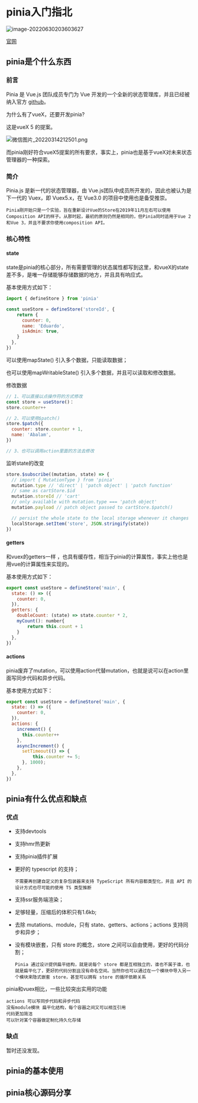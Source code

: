 # pinia入门指北

![image-20220630203603627](pinia入门指北.assets/image-20220630203603627.png)

[官网](https://pinia.vuejs.org/)

## pinia是个什么东西

### 前言

Pinia 是 Vue.js 团队成员专门为 Vue 开发的一个全新的状态管理库，并且已经被纳入官方 [github](https://link.juejin.cn/?target=https%3A%2F%2Fgithub.com%2Fvuejs%2Fpinia)。

为什么有了vueX，还要开发pinia?

这是vueX 5 的提案。

![微信图片_20220314212501.png](pinia入门指北.assets/31392bce05ac498c98fc0337f8099ae8tplv-k3u1fbpfcp-zoom-in-crop-mark3024000.awebp)

而pinia刚好符合vueX5提案的所有要求，事实上，pinia也是基于vueX对未来状态管理器的一种探索。

### 简介

Pinia.js 是新一代的状态管理器，由 Vue.js团队中成员所开发的，因此也被认为是下一代的 Vuex，即 Vuex5.x，在 Vue3.0 的项目中使用也是备受推崇。

```
Pinia刚开始只是一个实验，旨在重新设计Vue的Store在2019年11月左右可以使用Composition API的样子。从那时起，最初的原则仍然是相同的，但Pinia同时适用于Vue 2和Vue 3，并且不要求你使用composition API。
```



### 核心特性

#### state

state是pinia的核心部分，所有需要管理的状态属性都写到这里，和vueX的state差不多，是唯一存储能够存储数据的地方，并且具有响应式。

基本使用方式如下：

```js
import { defineStore } from 'pinia'

const useStore = defineStore('storeId', {
    return {
      counter: 0,
      name: 'Eduardo',
      isAdmin: true,
    }
  },
})
```

可以使用mapState() 引入多个数据，只能读取数据；

也可以使用mapWritableState() 引入多个数据，并且可以读取和修改数据。

修改数据

```js
// 1、可以直接以点操作符的方式修改
const store = useStore()：
store.counter++

// 2、可以使用$patch()
store.$patch({
  counter: store.counter + 1,
  name: 'Abalam',
})

// 3、也可以调用action里面的方法去修改
```

监听state的改变

```js
store.$subscribe((mutation, state) => {
  // import { MutationType } from 'pinia'
  mutation.type // 'direct' | 'patch object' | 'patch function'
  // same as cartStore.$id
  mutation.storeId // 'cart'
  // only available with mutation.type === 'patch object'
  mutation.payload // patch object passed to cartStore.$patch()

  // persist the whole state to the local storage whenever it changes
  localStorage.setItem('store', JSON.stringify(state))
})
```

#### getters

和vuex的getters一样 ，也具有缓存性，相当于pinia的计算属性，事实上他也是用vue的计算属性来实现的。

基本使用方式如下：

```js
export const useStore = defineStore('main', {
  state: () => ({
    counter: 0,
  }),
  getters: {
    doubleCount: (state) => state.counter * 2,
    myCount(): number{
        return this.count + 1
    }
  },
})
```

#### actions

pinia废弃了mutation，可以使用action代替mutation，也就是说可以在action里面写同步代码和异步代码。

基本使用方式如下：

```js
export const useStore = defineStore('main', {
  state: () => ({
    counter: 0,
  }),
  actions: {
    increment() {
      this.counter++
    },
    asyncIncrement() {
      setTimeout(() => {
          this.counter += 5;
      }, 1000);
    },
  },
})
```



## pinia有什么优点和缺点

### 优点

* 支持devtools
* 支持hmr热更新
* 支持pinia插件扩展

* 更好的 typescript 的支持；

  ```
  不需要再创建自定义的复杂包装器来支持 TypeScript 所有内容都类型化，并且 API 的设计方式也尽可能的使用 TS 类型推断
  ```

* 支持ssr服务端渲染；

* 足够轻量，压缩后的体积只有1.6kb;

* 去除 mutations、module，只有 state、getters、actions；actions 支持同步和异步；

* 没有模块嵌套，只有 store 的概念，store 之间可以自由使用，更好的代码分割；

  ```
  Pinia 通过设计提供扁平结构，就是说每个 store 都是互相独立的，谁也不属于谁，也就是扁平化了，更好的代码分割且没有命名空间。当然你也可以通过在一个模块中导入另一个模块来隐式嵌套 store，甚至可以拥有 store 的循环依赖关系
  
  ```



pinia和vuex相比，一些比较突出实用的功能

```
actions 可以写同步代码和异步代码
没有module模块 扁平化结构，每个容器之间又可以相互引用
代码更加简洁
可以针对某个容器做定制化持久化存储
```



### 缺点

暂时还没发现。



## pinia的基本使用





## pinia核心源码分享

